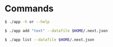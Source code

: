 # Commands

```bash
$ ./app -h or --help

$ ./app add "text" --datafile $HOME/.next.json

$ ./app list --datafile $HOME/.next.json

```
